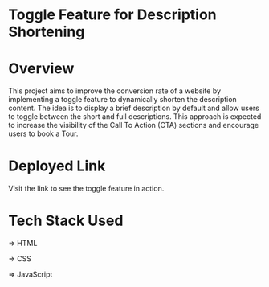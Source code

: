 # Toggle Feature for Description Shortening

# Overview
This project aims to improve the conversion rate of a website by implementing a toggle feature to dynamically shorten the description content. The idea is to display a brief description by default and allow users to toggle between the short and full descriptions. This approach is expected to increase the visibility of the Call To Action (CTA) sections and encourage users to book a Tour.

# Deployed Link
Visit the <a>link</a> to see the toggle feature in action.

# Tech Stack Used
=> HTML

=> CSS

=> JavaScript


